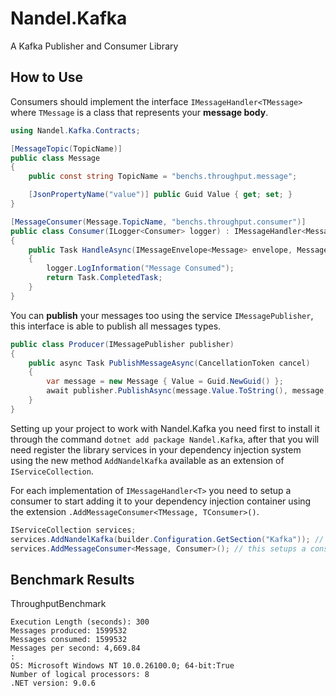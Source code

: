 # Nandel.Kafka

A Kafka Publisher and Consumer Library

## How to Use

Consumers should implement the interface `IMessageHandler<TMessage>` where `TMessage` is a class that represents your 
**message body**.

```csharp
using Nandel.Kafka.Contracts;

[MessageTopic(TopicName)]
public class Message
{
    public const string TopicName = "benchs.throughput.message";

    [JsonPropertyName("value")] public Guid Value { get; set; }
}

[MessageConsumer(Message.TopicName, "benchs.throughput.consumer")]
public class Consumer(ILogger<Consumer> logger) : IMessageHandler<Message>
{
    public Task HandleAsync(IMessageEnvelope<Message> envelope, Message message, CancellationToken cancel)
    {
        logger.LogInformation("Message Consumed");
        return Task.CompletedTask;
    }
}
```

You can **publish** your messages too using the service `IMessagePublisher`, this interface is able to publish all messages 
types.

```csharp
public class Producer(IMessagePublisher publisher)
{
    public async Task PublishMessageAsync(CancellationToken cancel)
    {
        var message = new Message { Value = Guid.NewGuid() };
        await publisher.PublishAsync(message.Value.ToString(), message, cancel);
    }
}
```

Setting up your project to work with Nandel.Kafka you need first to install it through the command 
`dotnet add package Nandel.Kafka`, after that you will need register the library services in your dependency injection 
system using the new method `AddNandelKafka` available as an extension of `IServiceCollection`.

For each implementation of `IMessageHandler<T>` you need to setup a consumer to start adding it to your dependency 
injection container using the extension `.AddMessageConsumer<TMessage, TConsumer>()`.

```csharp
IServiceCollection services;
services.AddNandelKafka(builder.Configuration.GetSection("Kafka")); // this configures Nandel.Kafka
services.AddMessageConsumer<Message, Consumer>(); // this setups a consumer to start
```

## Benchmark Results

ThroughputBenchmark

```console
Execution Length (seconds): 300
Messages produced: 1599532
Messages consumed: 1599532
Messages per second: 4,669.84
:
OS: Microsoft Windows NT 10.0.26100.0; 64-bit:True
Number of logical processors: 8
.NET version: 9.0.6
```